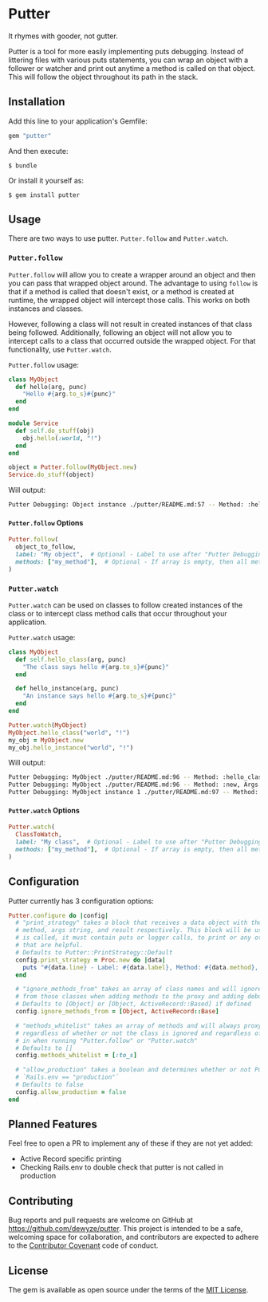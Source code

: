 # Putter

It rhymes with gooder, not gutter.

Putter is a tool for more easily implementing puts debugging. Instead of littering files with various puts statements, you can wrap an object with a follower or watcher and print out anytime a method is called on that object. This will follow the object throughout its path in the stack.

## Installation

Add this line to your application's Gemfile:

```ruby
gem "putter"
```

And then execute:

    $ bundle

Or install it yourself as:

    $ gem install putter

## Usage

There are two ways to use putter. `Putter.follow` and `Putter.watch`.

### `Putter.follow`

`Putter.follow` will allow you to create a wrapper around an object and then you can pass that wrapped object around. The advantage to using `follow` is that if a method is called that doesn't exist, or a method is created at runtime, the wrapped object will intercept those calls. This works on both instances and classes.

However, following a class will not result in created instances of that class being followed. Additionally, following an object will not allow you to intercept calls to a class that occurred outside the wrapped object. For that functionality, use `Putter.watch`.

`Putter.follow` usage:

```ruby
class MyObject
  def hello(arg, punc)
    "Hello #{arg.to_s}#{punc}"
  end
end

module Service
  def self.do_stuff(obj)
    obj.hello(:world, "!")
  end
end

object = Putter.follow(MyObject.new)
Service.do_stuff(object)
```

Will output:

```bash
Putter Debugging: Object instance ./putter/README.md:57 -- Method: :hello, Args: [:world, "!"], Result: "Hello world!"
```

#### `Putter.follow` Options

```ruby
Putter.follow(
  object_to_follow,
  label: "My object",  # Optional - Label to use after "Putter Debugging:  My object". Will be "ClassName" for classes or "ClassName instance" for instances
  methods: ["my_method"],  # Optional - If array is empty, then all methods will be watched. Otherwise, this is an array of methods to print debugging input for
)
```

### `Putter.watch`

`Putter.watch` can be used on classes to follow created instances of the class or to intercept class method calls that occur throughout your application.

`Putter.watch` usage:

```ruby
class MyObject
  def self.hello_class(arg, punc)
    "The class says hello #{arg.to_s}#{punc}"
  end

  def hello_instance(arg, punc)
    "An instance says hello #{arg.to_s}#{punc}"
  end
end

Putter.watch(MyObject)
MyObject.hello_class("world", "!")
my_obj = MyObject.new
my_obj.hello_instance("world", "!")
```

Will output:

```bash
Putter Debugging: MyObject ./putter/README.md:96 -- Method: :hello_class, Args: ["world", "!"], Result: The class says hello world!
Putter Debugging: MyObject ./putter/README.md:96 -- Method: :new, Args: [], Result: #<MyObject:0x0000000000>
Putter Debugging: MyObject instance 1 ./putter/README.md:97 -- Method: :hello_instance, Args: ["world", "!"], Result: The instance says hello world!
```

#### `Putter.watch` Options

```ruby
Putter.watch(
  ClassToWatch,
  label: "My class",  # Optional - Label to use after "Putter Debugging:  My class". Will be "ClassName" for classes or "ClassName instance #" for instances
  methods: ["my_method"],  # Optional - If array is empty, then all methods will be watched. Otherwise, this is an array of methods to print debugging input for
)
```

## Configuration

Putter currently has 3 configuration options:

```ruby
Putter.configure do |config|
  # "print_strategy" takes a block that receives a data object with the label, line,
  # method, args string, and result respectively. This block will be used after each method
  # is called, it must contain puts or logger calls, to print or any other method callbacks
  # that are helpful.
  # Defaults to Putter::PrintStrategy::Default
  config.print_strategy = Proc.new do |data|
    puts "#{data.line} - Label: #{data.label}, Method: #{data.method}, Args: #{data.args}, Result: #{data.result}"
  end

  # "ignore_methods_from" takes an array of class names and will ignore both class and instance methods
  # from those classes when adding methods to the proxy and adding debug output
  # Defaults to [Object] or [Object, ActiveRecord::Based] if defined
  config.ignore_methods_from = [Object, ActiveRecord::Base]

  # "methods_whitelist" takes an array of methods and will always proxy and debug those methods
  # regardless of whether or not the class is ignored and regardless of what methods are passed
  # in when running "Putter.follow" or "Putter.watch"
  # Defaults to []
  config.methods_whitelist = [:to_s]

  # "allow_production" takes a boolean and determines whether or not Putter will run if
  # `Rails.env == "production"`
  # Defaults to false
  config.allow_production = false
end
```

## Planned Features
Feel free to open a PR to implement any of these if they are not yet added:

- Active Record specific printing
- Checking Rails.env to double check that putter is not called in production

## Contributing

Bug reports and pull requests are welcome on GitHub at https://github.com/dewyze/putter. This project is intended to be a safe, welcoming space for collaboration, and contributors are expected to adhere to the [Contributor Covenant](http://contributor-covenant.org) code of conduct.

## License

The gem is available as open source under the terms of the [MIT License](http://opensource.org/licenses/MIT).
